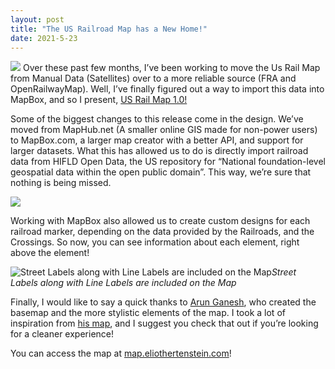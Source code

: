```yaml
---
layout: post
title: "The US Railroad Map has a New Home!"
date: 2021-5-23
---
```


![](https://miro.medium.com/max/1400/1*LLBF2zyPd9zUKt5b0CHtuQ.png)
Over these past few months, I’ve been working to move the Us Rail Map from Manual Data (Satellites) over to a more reliable source (FRA and OpenRailwayMap). Well, I’ve finally figured out a way to import this data into MapBox, and so I present, [US Rail Map 1.0!](http://map.eliothertenstein.com)

Some of the biggest changes to this release come in the design. We’ve moved from MapHub.net (A smaller online GIS made for non-power users) to MapBox.com, a larger map creator with a better API, and support for larger datasets. What this has allowed us to do is directly import railroad data from HIFLD Open Data, the US repository for “National foundation-level geospatial data within the open public domain”. This way, we’re sure that nothing is being missed.

![](https://cdn-images-1.medium.com/max/2752/1*RWdkzkKuedDGnhDHyjQkwA.png)

Working with MapBox also allowed us to create custom designs for each railroad marker, depending on the data provided by the Railroads, and the Crossings. So now, you can see information about each element, right above the element!

![Street Labels along with Line Labels are included on the Map](https://cdn-images-1.medium.com/max/2402/1*TblGt9TMwq38kiMrnkevCg.png)_Street Labels along with Line Labels are included on the Map_

Finally, I would like to say a quick thanks to [Arun Ganesh](https://medium.com/u/1c969b196654), who created the basemap and the more stylistic elements of the map. I took a lot of inspiration from [his map](https://api.mapbox.com/styles/v1/planemad/ck7p3wxmp0q571imu99elwqs1.html?fresh=true&title=view&access_token=pk.eyJ1IjoicGxhbmVtYWQiLCJhIjoiemdYSVVLRSJ9.g3lbg_eN0kztmsfIPxa9MQ#10.29/19.0979/73.1439/80/82), and I suggest you check that out if you’re looking for a cleaner experience!

You can access the map at [map.eliothertenstein.com](http://map.eliothertenstein.com)!
